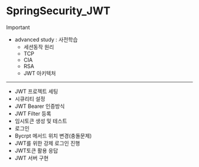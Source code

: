 # SpringSecurity_JWT

> [!IMPORTANT]
>
> - advanced study : 사전학습
>   - 세션동작 원리
>   - TCP
>   - CIA
>   - RSA
>   - JWT 아키텍처
>
> ------
>
> - JWT 프로젝트 세팅
> - 시큐리티 설정
> - JWT Bearer 인증방식
> - JWT Filter 등록
> - 임시토큰 생성 및 테스트
> - 로그인
> - Bycrpt 메서드 위치 변경(충돌문제)
> - JWT를 위한 강제 로그인 진행
> - JWT토큰 활용 응답
> - JWT 서버 구현
